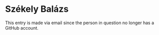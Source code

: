 # Székely Balázs

This entry is made via email since the person in question no longer has a GitHub account.
